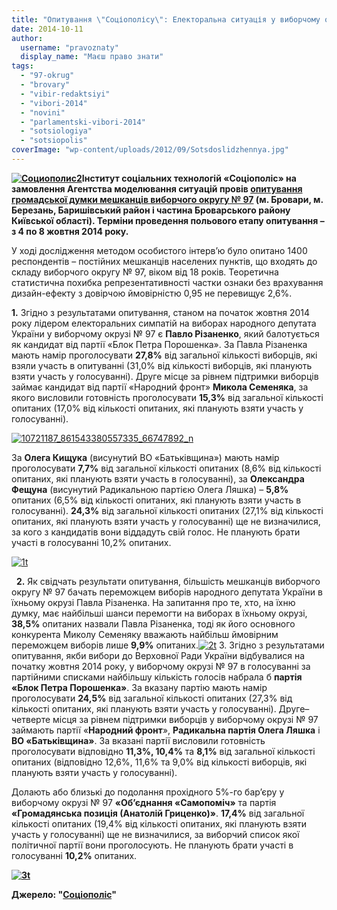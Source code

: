 ```yaml
---
title: "Опитування \"Соціополісу\": Електоральна ситуація у виборчому окрузі № 97 на початку жовтня 2014 року"
date: 2014-10-11
author: 
  username: "pravoznaty"
  display_name: "Маєш право знати"
tags: 
  - "97-okrug"
  - "brovary"
  - "vibir-redaktsiyi"
  - "vibori-2014"
  - "novini"
  - "parlamentski-vibori-2014"
  - "sotsiologiya"
  - "sotsiopolis"
coverImage: "wp-content/uploads/2012/09/Sotsdoslidzhennya.jpg"
---
```


**[![Социополис2](https://mpz.brovary.org/wp-content/uploads/2012/10/Sotsiopolis2.jpg)](https://mpz.brovary.org/wp-content/uploads/2012/10/Sotsiopolis2.jpg)Інститут соціальних технологій «Соціополіс» на замовлення Агентства моделювання ситуацій провів [опитування громадської думки мешканців виборчого округу № 97](https://sociopolis.ua/en/doslidzhenya/doslidzhenya/202-elect-97/) (м. Бровари, м. Березань, Баришівський район і частина Броварського району Київської області). Терміни проведення польового етапу опитування – з 4 по 8 жовтня 2014 року.**

У ході дослідження методом особистого інтерв’ю було опитано 1400 респон­дентів – постійних мешканців населених пунктів, що входять до складу виборчого округу № 97, віком від 18 років. Теоретична статистична похибка репрезен­тативності частки ознаки без враху­вання дизайн-ефекту з довірчою ймовірністю 0,95 не перевищує 2,6%.

**1.** Згідно з результатами опитування, станом на початок жовтня 2014 року лідером електоральних симпатій на виборах народного депутата України у виборчому окрузі № 97 є **Павло Різаненко**, який балотується як кандидат від партії «Блок Петра Порошенка». За Павла Різаненка мають намір проголосувати **27,8%** від загальної кількості виборців, які взяли участь в опитуванні (31,0% від кількості виборців, які планують взяти участь у голосуванні). Друге місце за рівнем підтримки виборців займає кандидат від партії «Народний фронт» **Микола Семеняка**, за якого висловили готовність проголосувати **15,3%** від загальної кількості опитаних (17,0% від кількості опитаних, які планують взяти участь у голосуванні).

[![10721187_861543380557335_66747892_n](https://mpz.brovary.org/wp-content/uploads/2014/10/10721187_861543380557335_66747892_n.jpg)](https://mpz.brovary.org/wp-content/uploads/2014/10/10721187_861543380557335_66747892_n.jpg)

За **Олега Кищука** (висунутий ВО «Батьківщина») мають намір проголосувати **7,7%** від загальної кількості опитаних (8,6% від кількості опитаних, які планують взяти участь в голосуванні), за **Олександра Фещуна** (висунутий Радикальною партією Олега Ляшка) – **5,8%** опитаних (6,5% від кількості опитаних, які планують взяти участь в голосуванні). **24,3%** від загальної кількості опитаних (27,1% від кількості опитаних, які планують взяти участь у голосуванні) ще не визначилися, за кого з кандидатів вони віддадуть свій голос. Не планують брати участі в голосуванні 10,2% опитаних.

[![1t](https://sociopolis.ua/images/thumbnails/images/1t.jpg)](https://sociopolis.ua/images/1t.jpg "1t")

  **2.** Як свідчать результати опитування, більшість мешканців виборчого округу № 97 бачать переможцем виборів народного депутата України в їхньому окрузі Павла Різаненка. На запитання про те, хто, на їхню думку, має найбільші шанси перемогти на виборах в їхньому окрузі, **38,5%** опитаних назвали Павла Різаненка, тоді як його основного конкурента Миколу Семеняку вважають найбільш ймовірним переможцем виборів лише **9,9%** опитаних.[![2t](https://sociopolis.ua/images/thumbnails/images/2t.jpg)](https://sociopolis.ua/images/2t.jpg "2t") 3\. Згідно з результатами опитування, якби вибори до Верховної Ради України відбувалися на початку жовтня 2014 року, у виборчому окрузі № 97 в голосуванні за партійними списками найбільшу кількість голосів набрала б **партія «Блок Петра Поро­шенка»**. За вказану партію мають намір проголосувати **24,5%** від загальної кількості опитаних (27,3% від кількості опитаних, які планують взяти участь у голосуванні). Друге–четверте місця за рівнем підтримки виборців у виборчому окрузі № 97 займають партії «**Народний фронт**», **Радикальна партія Олега Ляшка** і **ВО «Батьків­щина»**. За вказані партії висловили готовність проголосувати відповідно **11,3%, 10,4%** та **8,1%** від загальної кількості опитаних (відповідно 12,6%, 11,6% та 9,0% від кількості виборців, які планують взяти участь у голосуванні).

Долають або близькі до подолання прохідного 5%-го бар’єру у виборчому окрузі № 97 **«Об’єднання «Самопоміч»** та партія **«Громадянська позиція (Анатолій Гриценко)»**. **17,4%** від загальної кількості опитаних (19,4% від кількості опитаних, які планують взяти участь у голосуванні) ще не визначилися, за виборчий список якої політичної партії вони проголосують. Не планують брати участі в голосуванні **10,2%** опитаних.

**[![3t](https://sociopolis.ua/images/thumbnails/images/3t.jpg)](https://sociopolis.ua/images/3t.jpg "3t")**

**Джерело: "[Соціополіс](https://sociopolis.ua/en/doslidzhenya/doslidzhenya/202-elect-97/)"**
